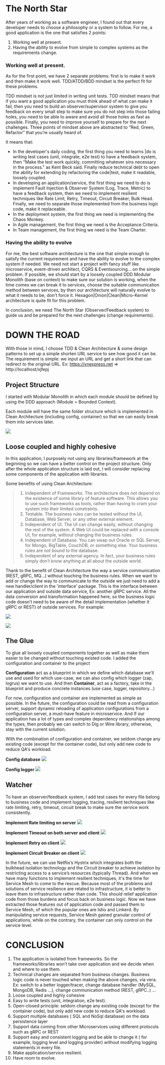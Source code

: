 
# The North Star

After years of working as a software engineer, I found out that every developer needs to choose a philosophy or a system to follow. For me, a good application is the one that satisfies 2 points:

1.  Working well at present.
2.  Having the ability to evolve from simple to complex systems as the requirements change.

### Working well at present.
As for the first point, we have 2 separate problems: first is to make it work and then make it work well. TDD/ATDD/BDD mindset is the perfect fit for these problems.

TDD mindset is not just limited in writing unit tests. TDD mindset means that if you want a good application you must think ahead of what can make it fail, then you need to build an observer/supervisor system to give you feedback on every small step to make sure you do not step into those failing holes, you need to be able to aware and avoid all those holes as fast as possible. Finally, you need to improve yourself to prepare for the next challenges. Three points of mindset above are abstracted to “Red, Green, Refactor” that you’re usually heard of.

It means that:
- In the developer's daily coding, the first thing you need to learns |do is writing test cases (unit, integrate, e2e test) to have a feedback system, then "Make the test work quickly, committing whatever sins necessary in the process." as Kent Beck said. Finally reduce technical debt to open the ability for extending by refactoring the code|test, make it readable, loosely coupled.
- In developing an application/service, the first thing we need to do is implement Fault Injection & Observer System (Log, Trace, Metric) to have a feedback system, then we need to implement resilient techniques like Rate Limit, Retry, Timeout, Circuit Breaker, Bulk Head. Finally, we need to separate those implemented from the business logic code, make it replaceable.
- In the deployment system, the first thing we need is implementing the Chaos Monkey.
- In Agile management, the first thing we need is the Acceptance Criteria.
- In Team management, the first thing we need is the Team Charter.

### Having the ability to evolve
For me, the best software architecture is the one that simple enough to satisfy the current requirement and have the ability to evolve to the complex system if needed. We need not start a project with fancy stuff like microservice, event-driven architect, CQRS & Eventsourcing... on the simple problem. If possible, we should start by a loosely coupled DDD Modular Monolith (base on context) to make sure our solution is working, when the time comes we can break it to services, choose the suitable communication method between services, by then our architecture will naturally evolve to what it needs to be, don't force it. Hexagon|Onion|Clean|Micro-Kernel architecture is quite fit for this problem.  

In conclusion, we need The North Star (Observer/Feedback system) to guide us and be prepared for the next challenges (change requirements).
  
# DOWN THE ROAD
With those in mind, I choose TDD & Clean Architecture & some design patterns to set up a simple shorten URL service to see how good it can be. The requirement is simple: we input an URL and get a short link that can redirect to the original URL. Ex: https://vnexpress.net => http://localhost/xjfepj

## Project Structure
I started with Modular Monolith in which each module should be defined by using the DDD approach (Module = Bounded Context).

Each module will have the same folder structure which is implemented in Clean Architecture (including config, container) so that we can easily break them into services later.

![](https://i.imgur.com/59leWsj.png)
  
## Loose coupled and highly cohesive

In this application, I purposely not using any libraries/framework at the beginning so we can have a better control on the project structure. Only after the whole application structure is laid out, I will consider replacing some components of the application with libraries.  

Some benefits of using Clean Architecture:

> 1. Independent of Frameworks. The architecture does not depend on the existence of some library of feature software. This allows you to use such frameworks as tools, rather than having to cram your system into their limited constraints.
> 2. Testable. The business rules can be tested without the UI, Database, Web Server, or any other external element.
> 3. Independent of UI. The UI can change easily, without changing the rest of the system. A Web UI could be replaced with a console UI, for example, without changing the business rules.
> 4. Independent of Database. You can swap out Oracle or SQL Server, for Mongo, BigTable, CouchDB, or something else. Your business rules are not bound to the database.
> 5. Independent of any external agency. In fact, your business rules simply don’t know anything at all about the outside world.

Thank to the benefit of Clean Architecture the way a service communication (REST, gRPC, MQ...) without touching the business rules. When we want to add or change the way to communicate to the outside we just need to add a new handler/client in the 'interface' package. This is the interface between our application and outside data service, Ex: another gRPC service. All the data conversion and transformation happened here, so the business logic code doesn’t need to be aware of the detail implementation (whether it gRPC or REST) of outside services. For example:

![](https://i.imgur.com/XUhsWTx.png)
  
![](https://i.imgur.com/l0tyT60.png)

## The Glue
To glue all loosely coupled components together as well as make them easier to be changed without touching existed code. I added the configuration and container to the project  

**Configuration** act as a blueprint in which we define which database we'll use and used for which use-case, we can also config which logger (zap, logrus) we want to use. And then **Container**, act as a factory, take in the blueprint and produce concrete instances (use case, logger, repository...)  

For now, configuration and container are implemented as simple as possible. In the future, the configuration could be read from a configuration server, support dynamic reloading of application configurations from a configuration server, a must-have feature in microservice. And If our application has a lot of types and complex dependency relationships among the types, then probably we can switch to Dig or Wire library, otherwise, stay with the current solution.

With the combination of configuration and container, we seldom change any existing code (except for the container code), but only add new code to reduce QA's workload.

**Config database**
![](https://i.imgur.com/BqAhOGR.png)

**Config logger**
![](https://i.imgur.com/RwH1PjE.png)
  
## Watcher
To have an observer/feedback system, I add test cases for every file belong to business code and implement logging, tracing, resilient techniques like rate limiting, retry, timeout, circuit break to make sure the service work consistently.  

**Implement Rate limiting on server**
![](https://i.imgur.com/4pUIMcX.png)

**Implement Timeout on both server and client**
![](https://i.imgur.com/tCWTopW.png)

**Implement Retry on client**
![](https://i.imgur.com/Ne0dkFV.png)

**Implement Circuit Breaker on client**
![](https://i.imgur.com/dTvYPOD.png)

In the future, we can use Netflix’s Hystrix which integrates both the bulkhead isolation technology and the Circuit breaker to achieve isolation by restricting access to a service’s resources (typically Thread). And when we have many functions to implement resilient techniques, it's the time for Service Mesh to come to the rescue. Because most of the problems and solutions of service resilience are related to infrastructure, it is better to leave them to infrastructure rather than code. This should relief application code from those burdens and focus back on business logic.  Now we have extracted those features out of application code and passed them to Service Mesh, of which the popular ones are Istio and Linkerd. By manipulating service requests, Service Mesh gained granular control of applications, while on the contrary, the container can only control on the service level.

# CONCLUSION

1. The application is isolated from frameworks. So the frameworks/libraries won’t take over application and we decide when and where to use them.
2. Technical changes are separated from business changes. Business logic code is never touched when making the above changes, via vera. Ex: switch to a better logger/tracer, change database handler (MySQL, MongoDB, Redis ...), change communication method (REST, gRPC..) ...
3. Loose coupled and highly cohesive
4. Easy to write tests (unit, integration, e2e test).
5. Open-closed principle: seldom change any existing code (except for the container code), but only add new code to reduce QA's workload.
6. Support multiple databases ( SQL and NoSql database) on the data persistence layer
7. Support data coming from other Microservices using different protocols such as gRPC or REST
8. Support easy and consistent logging and be able to change it ( for example, logging level and logging provider) without modifying logging statements in every file.
9. Make application/service resilient.
10. Have room to evolve.